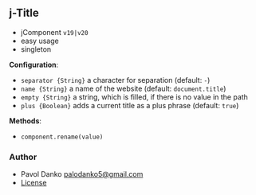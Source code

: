 ## j-Title

- jComponent `v19|v20`
- easy usage
- singleton

__Configuration__:

- `separator {String}` a character for separation (default: `-`)
- `name {String}` a name of the website (default: `document.title`)
- `empty {String}` a string, which is filled, if there is no value in the path
- `plus {Boolean}` adds a current title as a plus phrase (default: `true`)

__Methods__:

- `component.rename(value)`

### Author

- Pavol Danko <palodanko5@gmail.com>
- [License](https://www.totaljs.com/license/)